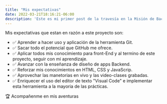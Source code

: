 ```yaml
---
title: "Mis expectativas"
date: 2022-03-21T18:16:21-06:00
description: 'Este es mi primer post de la travesía en la Misión de Backend con Node JS de Launch X.'
---
```


Mis expectativas que estan en razón a este proyecto son:
  - ✅ Aprender a hacer uso y aplicación de la herramienta Git.
  - ✅ Sacar todo el potencial que GitHub me ofrece.
  - ✅ Aplicar todos mis conocimiento para front-End y al termino de este proyecto, seguir con mi aprendizaje.
  - ✅ Avanzar con la enseñanza de diseño de apps Backend.
  - ✅ Reforzar mis conocimientos en HTML, CSS y JavaScrip.
  - ✅ Aprovechar las manetorias en vivo y las video-clases grabadas.
  - ✅ Enriquecer el uso del editor de texto "Visual Code" e implementar esta herramienta a la mayoria de las prácticas.

🏆 Acompañenme en mis aventuras  

